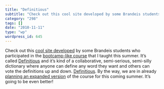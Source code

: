```yaml
---
title: "Definitious"
subtitle: "Check out this cool site developed by some Brandeis students who participa..."
category: "298"
tags: []
date: "2010-11-11"
type: "wp"
wordpress_id: 645
---
```

Check out this [cool site developed](http://definitious.com) by some Brandeis students who participated in the [bootcamp-like course](http://www.brandeis.edu/jbs/r2010programs/websservices/index.html) that I taught this summer. It’s called [Definitious](http://definitious.com) and it’s kind of a collaborative, semi-serious, semi-silly dictionary where anyone can define any word they want and others can vote the definitions up and down. [Definitious](http://definitious.com).
By the way, we are in already [planning an expanded version](http://www.brandeis.edu/jbs/r2011programs/mobileapps/index.html) of the course for this coming summer. It’s going to be even better!